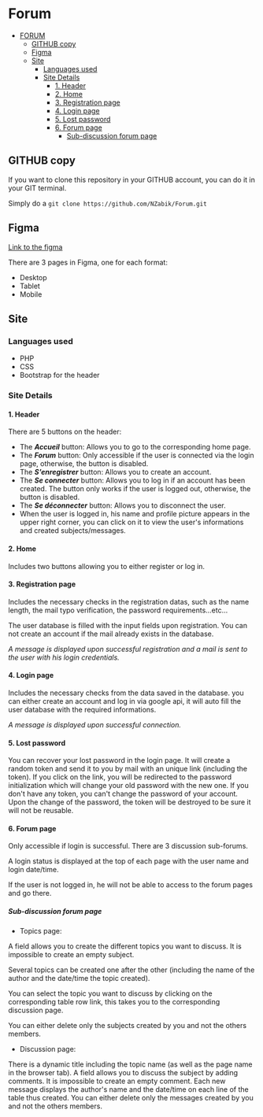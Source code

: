 # Forum

- [FORUM](#Forum)
  - [GITHUB copy](#github-copy)
  - [Figma](#figma)
  - [Site](#site)
    - [Languages used](#languages-used)
    - [Site Details](#site-details)
      - [1. Header](#1-header)
      - [2. Home](#2-home)
      - [3. Registration page](#3-registration-page)
      - [4. Login page](#4-login-page)
      - [5. Lost password](#5-Lost-password)
      - [6. Forum page](#6-forum-page)
        - [Sub-discussion forum page](#sub-discussion-forum-page)


## GITHUB copy
If you want to clone this repository in your GITHUB account, you can do it in your GIT terminal.

Simply do a ```git clone https://github.com/NZabik/Forum.git```


## Figma
[Link to the figma](https://www.figma.com/file/rDfLqovjY21cNtzpJlEqeD/Forum-%C3%A9valuation-10%2F2023?type=design&node-id=3%3A41&mode=design&t=57OIpgu6kwzvkLuN-1)

There are 3 pages in Figma, one for each format:
- Desktop
- Tablet
- Mobile


## Site

### Languages used
- PHP
- CSS
- Bootstrap for the header


### Site Details

#### 1. Header

There are 5 buttons on the header:

- The **_Accueil_** button: Allows you to go to the corresponding home page.
- The **_Forum_** button: Only accessible if the user is connected via the login page, otherwise, the button is disabled.
- The **_S'enregistrer_** button: Allows you to create an account.
- The **_Se connecter_** button: Allows you to log in if an account has been created. The button only works if the user is logged out, otherwise, the button is disabled.
- The **_Se déconnecter_** button: Allows you to disconnect the user.
- When the user is logged in, his name and profile picture appears in the upper right corner, you can click on it to view the user's informations and created subjects/messages.

#### 2. Home
Includes two buttons allowing you to either register or log in.

#### 3. Registration page
Includes the necessary checks in the registration datas, such as the name length, the mail typo verification, the password requirements...etc...

The user database is filled with the input fields upon registration.
You can not create an account if the mail already exists in the database.

*A message is displayed upon successful registration and a mail is sent to the user with his login credentials.*

#### 4. Login page
Includes the necessary checks from the data saved in the database.
you can either create an account and log in via google api, it will auto fill the user database with the required informations.

*A message is displayed upon successful connection.*

#### 5. Lost password
You can recover your lost password in the login page.
It will create a random token and send it to you by mail with an unique link (including the token).
If you click on the link, you will be redirected to the password initialization which will change your old password with the new one.
If you don't have any token, you can't change the password of your account.
Upon the change of the password, the token will be destroyed to be sure it will not be reusable.

#### 6. Forum page
Only accessible if login is successful.
There are 3 discussion sub-forums.

A login status is displayed at the top of each page with the user name and login date/time.

If the user is not logged in, he will not be able to access to the forum pages and go there.

##### Sub-discussion forum page
- Topics page:

A field allows you to create the different topics you want to discuss.
It is impossible to create an empty subject.

Several topics can be created one after the other (including the name of the author and the date/time the topic created).

You can select the topic you want to discuss by clicking on the corresponding table row link, this takes you to the corresponding discussion page.

You can either delete only the subjects created by you and not the others members.

- Discussion page:

There is a dynamic title including the topic name (as well as the page name in the browser tab).
A field allows you to discuss the subject by adding comments.
It is impossible to create an empty comment.
Each new message displays the author's name and the date/time on each line of the table thus created.
You can either delete only the messages created by you and not the others members.


